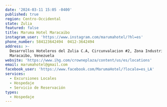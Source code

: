 ```yaml
---
date: '2024-03-11 15:05 -0400'
published: true
region: Centro-Occidental
state: Zulia
featured: false
title: Maruma Hotel Maracaibo
instagram_user: 'https://www.instagram.com/marumahotel/?hl=es'
phone_number: 584123642494  0412-3642494
address: >-
  Desarrollos Hoteleros del Zulia C.A, Circunvalacion #2, Zona Industrial,
  Maracaibo, Venezuela
website: 'https://www.ihg.com/crowneplaza/content/us/es/locations'
email: marumahotel@gmail.com
facebook_user: 'https://www.facebook.com/MarumaHotel/?locale=es_LA'
services:
  - Excursiones Locales
  - Hospedaje
  - Servicio de Reservación
types:
  - Hospedaje
---
```


